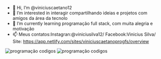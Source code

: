 - 👋 Hi, I’m @viniciuscaetano12
- 👀 I’m interested in  interagir  compartilhando ideias e projetos com amigos da área da tecnolo
- 🌱 I’m currently learning  programação full stack, com muita alegria e motivação
- 📫  Meus contatos:Instagran:@viniciusilva12/ Facebook:Vinicius Silva/ Site: https://app.netlify.com/sites/viniciuscaetanoprogfs/overview

<!---
viniciuscaetano12/viniciuscaetano12 is a ✨ special ✨ repository because its `README.md` (this file) appears on your GitHub profile.
You can click the Preview link to take a look at your changes.
--->
![programação codigos](https://user-images.githubusercontent.com/111949554/190880458-187af13f-4ac0-4e37-90d6-421968b7b3ed.gif)
![programação codigos](https://user-images.githubusercontent.com/111949554/190880464-797e54e8-0ef9-4b28-b0d3-526dbf521324.gif)

